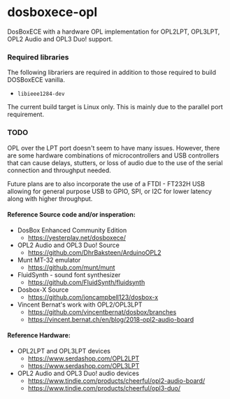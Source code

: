 # dosboxece-opl
DosBoxECE with a hardware OPL implementation for OPL2LPT, OPL3LPT, OPL2 Audio and OPL3 Duo! support.

### Required libraries
The following librariers are required in addition to those required to build DOSBoxECE vanilla.
 
* `libieee1284-dev`

The current build target is Linux only. This is mainly due to the parallel port requirement.

### TODO
OPL over the LPT port doesn't seem to have many issues. However, there are some hardware combinations of microcontrollers and USB controllers that can cause delays, stutters, or loss of audio due to the use of the serial connection and throughput needed.

Future plans are to also incorporate the use of a FTDI - FT232H USB allowing for general purpose USB to GPIO, SPI, or I2C for lower latency along with higher throughput.

#### Reference Source code and/or insperation:

* DosBox Enhanced Community Edition
  * https://yesterplay.net/dosboxece/
* OPL2 Audio and OPL3 Duo! Source
  * https://github.com/DhrBaksteen/ArduinoOPL2
* Munt MT-32 emulator
  * https://github.com/munt/munt
* FluidSynth - sound font synthesizer
  * https://github.com/FluidSynth/fluidsynth
* Dosbox-X Source
  * https://github.com/joncampbell123/dosbox-x
* Vincent Bernat's work with OPL2/OPL3LPT
  * https://github.com/vincentbernat/dosbox/branches
  * https://vincent.bernat.ch/en/blog/2018-opl2-audio-board
 
#### Reference Hardware:

* OPL2LPT and OPL3LPT devices
  * https://www.serdashop.com/OPL2LPT
  * https://www.serdashop.com/OPL3LPT
* OPL2 Audio and OPL3 Duo! audio devices
  * https://www.tindie.com/products/cheerful/opl2-audio-board/
  * https://www.tindie.com/products/cheerful/opl3-duo/
